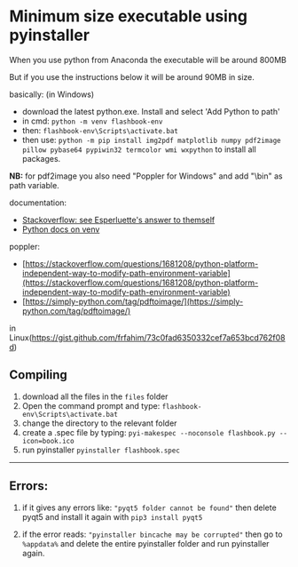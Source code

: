 # Minimum size executable using pyinstaller
When you use python from Anaconda the executable will be around 800MB

But if you use the instructions below it will be around 90MB in size.

basically: (in Windows)
- download the latest python.exe. Install and select 'Add Python to path'
- in cmd: `python -m venv flashbook-env` 
- then: `flashbook-env\Scripts\activate.bat`
- then use: `python -m pip install img2pdf matplotlib numpy pdf2image pillow pybase64 pypiwin32 termcolor wmi wxpython` to install all packages.

**NB:** for pdf2image you also need "Poppler for Windows" and add "\bin" as path variable.


documentation:

- [Stackoverflow: see Esperluette's answer to themself](https://stackoverflow.com/questions/48629486/how-can-i-create-the-minimum-size-executable-with-pyinstaller)
- [Python docs on venv](https://docs.python.org/3/tutorial/venv.html)

poppler:
- [https://stackoverflow.com/questions/1681208/python-platform-independent-way-to-modify-path-environment-variable](https://stackoverflow.com/questions/1681208/python-platform-independent-way-to-modify-path-environment-variable)
- [https://simply-python.com/tag/pdftoimage/](https://simply-python.com/tag/pdftoimage/)

in Linux(https://gist.github.com/frfahim/73c0fad6350332cef7a653bcd762f08d)

## Compiling

1. download all the files in the `files` folder
1. Open the command prompt and type: `flashbook-env\Scripts\activate.bat`
1. change the directory to the relevant folder
1. create a .spec file by typing: `pyi-makespec --noconsole flashbook.py --icon=book.ico`
4. run pyinstaller `pyinstaller flashbook.spec` 

--------------------------------
## Errors: 

1. if it gives any errors like: `"pyqt5 folder cannot be found"` then delete pyqt5 and install it again with `pip3 install pyqt5`

1. if the error reads: `"pyinstaller bincache may be corrupted"` then go to `%appdata%` and delete the entire pyinstaller folder and run pyinstaller again.
